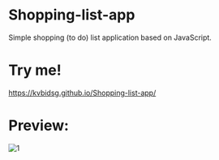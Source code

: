 # Shopping-list-app
Simple shopping (to do) list application based on JavaScript.

# Try me!

https://kvbidsg.github.io/Shopping-list-app/

# Preview:

![1](https://user-images.githubusercontent.com/112346467/200075128-4de251b1-4d03-4a8c-8d24-1d7fe180a30d.PNG)
